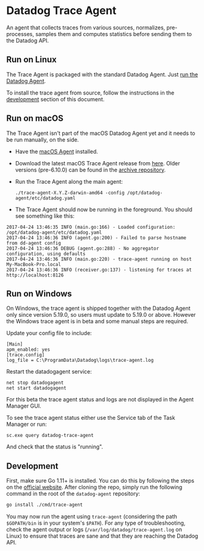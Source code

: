 # Datadog Trace Agent

An agent that collects traces from various sources, normalizes, pre-processes, samples them and computes
statistics before sending them to the Datadog API.

## Run on Linux

The Trace Agent is packaged with the standard Datadog Agent.
Just [run the Datadog Agent](http://docs.datadoghq.com/guides/basic_agent_usage/).

To install the trace agent from source, follow the instructions in the [development](#development)
section of this document.

## Run on macOS

The Trace Agent isn't part of the macOS Datadog Agent yet and it needs to be run manually,
on the side.

- Have the [macOS Agent](https://app.datadoghq.com/account/settings#agent/mac) installed.
- Download the latest macOS Trace Agent release from [here](https://github.com/ninnemana/datadog-agent/releases). Older
versions (pre-6.10.0) can be found in the [archive repository](https://github.com/DataDog/datadog-trace-agent/releases/).
- Run the Trace Agent along the main agent:

    `./trace-agent-X.Y.Z-darwin-amd64 -config /opt/datadog-agent/etc/datadog.yaml`

- The Trace Agent should now be running in the foreground. You should see something like this:

```
2017-04-24 13:46:35 INFO (main.go:166) - Loaded configuration: /opt/datadog-agent/etc/datadog.yaml
2017-04-24 13:46:36 INFO (agent.go:200) - Failed to parse hostname from dd-agent config
2017-04-24 13:46:36 DEBUG (agent.go:288) - No aggregator configuration, using defaults
2017-04-24 13:46:36 INFO (main.go:220) - trace-agent running on host My-MacBook-Pro.local
2017-04-24 13:46:36 INFO (receiver.go:137) - listening for traces at http://localhost:8126
```

## Run on Windows

On Windows, the trace agent is shipped together with the Datadog Agent only
since version 5.19.0, so users must update to 5.19.0 or above. However the
Windows trace agent is in beta and some manual steps are required.

Update your config file to include:

```
[Main]
apm_enabled: yes
[trace.config]
log_file = C:\ProgramData\Datadog\logs\trace-agent.log
```

Restart the datadogagent service:

```
net stop datadogagent
net start datadogagent
```

For this beta the trace agent status and logs are not displayed in the Agent
Manager GUI.

To see the trace agent status either use the Service tab of the Task Manager or
run:

```
sc.exe query datadog-trace-agent
```

And check that the status is "running".

## Development

First, make sure Go 1.11+ is installed. You can do this by following the steps on the [official website](https://golang.org/dl/).
After cloning the repo, simply run the following command in the root of the `datadog-agent` repository:

```bash
go install ./cmd/trace-agent
```

You may now run the agent using `trace-agent` (considering the path `$GOPATH/bin` is in your system's `$PATH`). For any type
of troubleshooting, check the agent output or logs (`/var/log/datadog/trace-agent.log` on Linux) to ensure that traces are sane
and that they are reaching the Datadog API.

